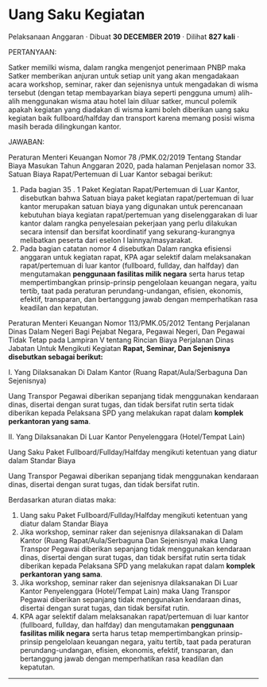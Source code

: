 Uang Saku Kegiatan
==================

Pelaksanaan Anggaran · Dibuat **30 DECEMBER 2019** · Dilihat **827 kali** ·

PERTANYAAN:

Satker memilki wisma, dalam rangka mengenjot penerimaan PNBP maka Satker memberikan anjuran untuk setiap unit yang akan mengadakaan acara workshop, seminar, raker dan sejenisnya untuk mengadakan di wisma tersebut (dengan tetap membayarkan biaya seperti pengguna umum) alih-alih menggunakan wisma atau hotel lain diluar satker, muncul polemik apakah kegiatan yang diadakan di wisma kami boleh diberikan uang saku kegiatan baik fullboard/halfday dan transport karena memang posisi wisma masih berada dilingkungan kantor.

JAWABAN:

Peraturan Menteri Keuangan Nomor 78 /PMK.02/2019 Tentang Standar Biaya Masukan Tahun Anggaran 2020, pada halaman Penjelasan nomor 33\. Satuan Biaya Rapat/Pertemuan di Luar Kantor sebagai berikut:

1.  Pada bagian 35 . 1 Paket Kegiatan Rapat/Pertemuan di Luar Kantor, disebutkan bahwa Satuan biaya paket kegiatan rapat/pertemuan di luar kantor merupakan satuan biaya yang digunakan untuk perencanaan kebutuhan biaya kegiatan rapat/pertemuan yang diselenggarakan di luar kantor dalam rangka penyelesaian pekerjaan yang perlu dilakukan secara intensif dan bersifat koordinatif yang sekurang-kurangnya melibatkan peserta dari eselon I lainnya/masyarakat.
2.  Pada bagian catatan nomor 4 disebutkan Dalam rangka efisiensi anggaran untuk kegiatan rapat, KPA agar selektif dalam melaksanakan rapat/pertemuan di luar kantor (fullboard, fullday, dan halfday) dan mengutamakan **penggunaan fasilitas milik negara** serta harus tetap mempertimbangkan prinsip-prinsip pengelolaan keuangan negara, yaitu tertib, taat pada peraturan perundang-undangan, efisien, ekonomis, efektif, transparan, dan bertanggung jawab dengan memperhatikan rasa keadilan dan kepatutan.

Peraturan Menteri Keuangan Nomor 113/PMK.05/2012 Tentang Perjalanan Dinas Dalam Negeri Bagi Pejabat Negara, Pegawai Negeri, Dan Pegawai Tidak Tetap pada Lampiran V tentang Rincian Biaya Perjalanan Dinas Jabatan Untuk Mengikuti Kegiatan **Rapat, Seminar, Dan Sejenisnya disebutkan sebagai berikut:**

I. Yang Dilaksanakan Di Dalam Kantor (Ruang Rapat/Aula/Serbaguna Dan Sejenisnya)

Uang Transpor Pegawai diberikan sepanjang tidak menggunakan kendaraan dinas, disertai dengan surat tugas, dan tidak bersifat rutin serta tidak diberikan kepada Pelaksana SPD yang melakukan rapat dalam **komplek perkantoran yang sama**.

  

II. Yang Dilaksanakan Di Luar Kantor Penyelenggara (Hotel/Tempat Lain)

  
Uang Saku Paket Fullboard/Fullday/Halfday mengikuti ketentuan yang diatur dalam Standar Biaya

Uang Transpor Pegawai diberikan sepanjang tidak menggunakan kendaraan dinas, disertai dengan surat tugas, dan tidak bersifat rutin.  

Berdasarkan aturan diatas maka:

1.  Uang saku Paket Fullboard/Fullday/Halfday mengikuti ketentuan yang diatur dalam Standar Biaya
2.  Jika workshop, seminar raker dan sejenisnya dilaksanakan di Dalam Kantor (Ruang Rapat/Aula/Serbaguna Dan Sejenisnya) maka Uang Transpor Pegawai diberikan sepanjang tidak menggunakan kendaraan dinas, disertai dengan surat tugas, dan tidak bersifat rutin serta tidak diberikan kepada Pelaksana SPD yang melakukan rapat dalam **komplek perkantoran yang sama**.
3.  Jika workshop, seminar raker dan sejenisnya dilaksanakan Di Luar Kantor Penyelenggara (Hotel/Tempat Lain) maka Uang Transpor Pegawai diberikan sepanjang tidak menggunakan kendaraan dinas, disertai dengan surat tugas, dan tidak bersifat rutin.
4.  KPA agar selektif dalam melaksanakan rapat/pertemuan di luar kantor (fullboard, fullday, dan halfday) dan mengutamakan **penggunaan fasilitas milik negara** serta harus tetap mempertimbangkan prinsip-prinsip pengelolaan keuangan negara, yaitu tertib, taat pada peraturan perundang-undangan, efisien, ekonomis, efektif, transparan, dan bertanggung jawab dengan memperhatikan rasa keadilan dan kepatutan.  
    

  
  
  

* * *